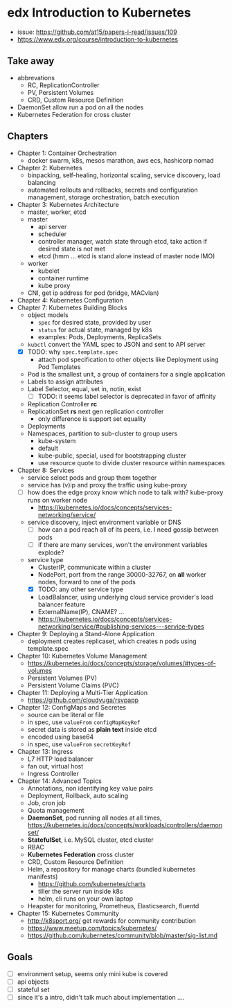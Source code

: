 # edx Introduction to Kubernetes

- issue: https://github.com/at15/papers-i-read/issues/109
- https://www.edx.org/course/introduction-to-kubernetes

## Take away

- abbrevations
  - RC, ReplicationController
  - PV, Persistent Volumes
  - CRD, Custom Resource Definition
- DaemonSet allow run a pod on all the nodes
- Kubernetes Federation for cross cluster

## Chapters

- Chapter 1: Container Orchestration
  - docker swarm, k8s, mesos marathon, aws ecs, hashicorp nomad
- Chapter 2: Kubernetes
  - binpacking, self-healing, horizontal scaling, service discovery, load balancing
  - automated rollouts and rollbacks, secrets and configuration management, storage orchestration, batch execution
- Chapter 3: Kubernetes Architecture
  - master, worker, etcd
  - master
    - api server
    - scheduler
    - controller manager, watch state through etcd, take action if desired state is not met
    - etcd (hmm ... etcd is stand alone instead of master node IMO)
  - worker
    - kubelet
    - container runtime
    - kube proxy
  - CNI, get ip address for pod (bridge, MACvlan)
- Chapter 4: Kubernetes Configuration
- Chapter 7: Kubernetes Building Blocks
  - object models
    - `spec` for desired state, provided by user
    - `status` for actual state, managed by k8s
    - examples: Pods, Deployments, ReplicaSets
  - `kubctl` convert the YAML spec to JSON and sent to API server
  - [x] TODO: why `spec.template.spec`
    - attach pod specification to other objects like Deployment using Pod Templates
  - Pod is the smallest unit, a group of containers for a single application
  - Labels to assign attributes
  - Label Selector, equal, set in, notin, exist
    - [ ] TODO: it seems label selector is deprecated in favor of affinity
  - Replication Controller **rc**
  - ReplicationSet **rs** next gen replication controller
    - only difference is support set equality
  - Deployments
  - Namespaces, partition to sub-cluster to group users
    - kube-system
    - default
    - kube-public, special, used for bootstrapping cluster
    - use resource quote to divide cluster resource within namespaces
- Chapter 8: Services
  - service select pods and group them together
  - service has (v)ip and proxy the traffic using kube-proxy
  - [ ] how does the edge proxy know which node to talk with? kube-proxy runs on worker node
    - https://kubernetes.io/docs/concepts/services-networking/service/
  - service discovery, inject environment variable or DNS
    - [ ] how can a pod reach all of its peers, i.e. I need gossip between pods
    - [ ] if there are many services, won't the environment variables explode?
  - service type
    - ClusterIP, communicate within a cluster
    - NodePort, port from the range 30000-32767, on **all** worker nodes, forward to one of the pods
    - [x] TODO: any other service type
    - LoadBalancer, using underlying cloud service provider's load balancer feature
    - ExternalName(IP), CNAME? ... 
    - https://kubernetes.io/docs/concepts/services-networking/service/#publishing-services---service-types
- Chapter 9: Deploying a Stand-Alone Application
  - deployment creates replicaset, which creates n pods using template.spec
- Chapter 10: Kubernetes Volume Management
  - https://kubernetes.io/docs/concepts/storage/volumes/#types-of-volumes
  - Persistent Volumes (PV)
  - Persistent Volume Claims (PVC)
- Chapter 11: Deploying a Multi-Tier Application
  - https://github.com/cloudyuga/rsvpapp
- Chapter 12: ConfigMaps and Secretes
  - source can be literal or file
  - in spec, use `valueFrom` `configMapKeyRef`
  - secret data is stored as **plain text** inside etcd
  - encoded using base64
  - in spec, use `valueFrom` `secretKeyRef`
- Chapter 13: Ingress
  - L7 HTTP load balancer
  - fan out, virtual host
  - Ingress Controller
- Chapter 14: Advanced Topics
  - Annotations, non identifying key value pairs
  - Deployment, Rollback, auto scaling
  - Job, cron job
  - Quota management
  - **DaemonSet**, pod running all nodes at all times, https://kubernetes.io/docs/concepts/workloads/controllers/daemonset/
  - **StatefulSet**, i.e. MySQL cluster, etcd cluster
  - RBAC
  - **Kubernetes Federation** cross cluster
  - CRD, Custom Resource Definition
  - Helm, a repository for manage charts (bundled kubernetes manifests)
    - https://github.com/kubernetes/charts
    - tiller the server run inside k8s
    - helm, cli runs on your own laptop
  - Heapster for monitoring, Prometheus, Elasticsearch, fluentd
- Chapter 15: Kubernetes Community
  - http://k8sport.org/ get rewards for community contribution
  - https://www.meetup.com/topics/kubernetes/
  - https://github.com/kubernetes/community/blob/master/sig-list.md

## Goals

- [ ] environment setup, seems only mini kube is covered
- [ ] api objects
- [ ] stateful set
- [ ] since it's a intro, didn't talk much about implementation ....

